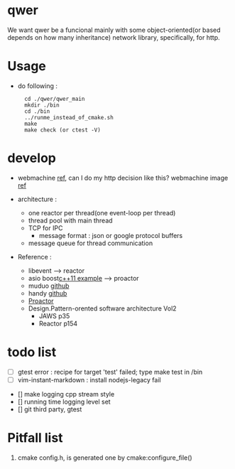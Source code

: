 # qwer

We want qwer be a funcional mainly with some object-oriented(or based depends on how many inheritance) network library, specifically, for http.

# Usage

* do following :

        cd ./qwer/qwer_main
        mkdir ./bin
        cd ./bin
        ../runme_instead_of_cmake.sh 
        make 
        make check (or ctest -V)

# develop

* webmachine [ref](https://github.com/webmachine/webmachine/blob/master/src/webmachine_decision_core.erl), can I do my http decision like this?
    webmachine image [ref](https://github.com/webmachine/webmachine/blob/master/docs/http-headers-status-v3.png)

* architecture : 
    * one reactor per thread(one event-loop per thread) 
    * thread pool with main thread 
    * TCP for IPC 
        * message format : json or google protocol buffers
    * message queue for thread communication

* Reference :

    * libevent --> reactor
    * asio boost[c++11 example](http://www.boost.org/doc/libs/master/doc/html/boost_asio/examples/cpp11_examples.html) --> proactor
    * muduo [github](https://github.com/chenshuo/muduo)
    * handy [github](https://github.com/yedf/handy)
    * [Proactor](www.cs.wustl.edu/~schmidt/PDF/proactor.pdf)
    * Design.Pattern-orented software architecture Vol2
        * JAWS p35
        * Reactor p154

# todo list

- [ ] gtest error : recipe for target 'test' failed; type make test in /bin
- [ ] vim-instant-markdown : install nodejs-legacy fail
- [] make logging cpp stream style
- [] running time logging level set
- [] git third party, gtest

# Pitfall list 

1.  cmake config.h, is generated one by cmake:configure_file()
